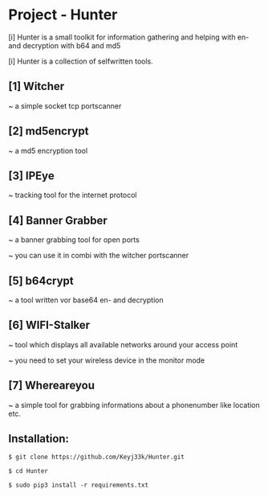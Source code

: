 # Project - Hunter
[i] Hunter is a small toolkit for information gathering 
and helping with en- and decryption with b64 and md5

[i] Hunter is a collection of selfwritten tools. 

[1] Witcher
-------------------------------------------------------------------
~ a simple socket tcp portscanner

[2] md5encrypt
-------------------------------------------------------------------
~ a md5 encryption tool

[3] IPEye
-------------------------------------------------------------------
~ tracking tool for the internet protocol

[4] Banner Grabber
-------------------------------------------------------------------
~ a banner grabbing tool for open ports

~ you can use it in combi with the witcher portscanner

[5] b64crypt
-------------------------------------------------------------------
~ a tool written vor base64 en- and decryption

[6] WIFI-Stalker
-------------------------------------------------------------------
~ tool which displays all available networks around your access point

~ you need to set your wireless device in the monitor mode

[7] Whereareyou
-------------------------------------------------------------------
~ a simple tool for grabbing informations about a phonenumber like location etc.

Installation:
-------------------------------------------------------------------
```
$ git clone https://github.com/Keyj33k/Hunter.git
```
```
$ cd Hunter
```
```
$ sudo pip3 install -r requirements.txt
```
